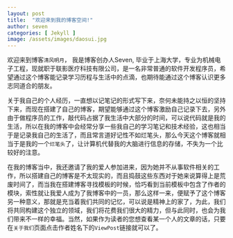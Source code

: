 ```yaml
---
layout: post
title:  "欢迎来到我的博客空间!"
author: seven
categories: [ Jekyll ]
image: /assets/images/daosui.jpg
---
```

欢迎来到博客`清风明月`， 我是博客创办人Seven, 毕业于上海大学，专业为机械电子工程，现就职于联影医疗科技有限公司，是一名非常普通的软件开发程序员，希望通过这个博客能记录学习历程与生活中的点滴，也期待能通过这个博客认识更多志同道合的朋友。

关于我自己的个人经历，一直想以记笔记的形式写下来，奈何未能持之以恒的坚持下来，而现在搭建了自己的博客，期望能够通过这个博客激励自己记录下去，另外由于做程序员的工作，敲代码占据了我生活中大部分的时间，可以说代码就是我的生活，所以在我的博客中会经常分享一些我自己的学习笔记和技术经验，这也相当于是记录我自己的生活了，而且常言道好记性不如烂笔头，那么今天这个博客就相当于是我的一个`烂笔头`了，让计算机代替我的大脑进行信息的存储，不失为一个比较好的注意。

在我的博客当中，我还邀请了我的爱人参加进来，因为她并不从事软件相关的工作，所以搭建自己的博客是不太现实的，而且捣鼓这些东西对于她来说算得上是荒废时间了，而当我在搭建博客寻找模板的时候，恰巧看到当前模板中包含了作者的模块，索性就让我爱人成为了我博客中的一员，那么这样一来，便赋予了这个博客另一种意义，那就是充当着我们共同的记忆，可以说是精神上的家了，为此，我们将共同构建这个独立的领域，我们将花费我们很大的精力，但与此同时，也会为我们带来不一样的幸福。当然，如果作为读者的您想查看某一个人的文章的话，只要在`关于我们`页面点击作者姓名下的`ViewPost`链接就可以了。

